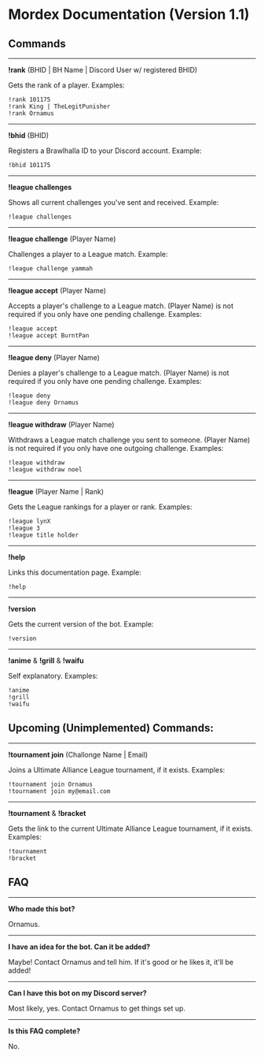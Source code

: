 # Mordex Documentation (Version 1.1)

## Commands
----
**!rank** (BHID | BH Name | Discord User w/ registered BHID)

Gets the rank of a player. Examples:

    !rank 101175
    !rank King | TheLegitPunisher
    !rank Ornamus

----
**!bhid** (BHID)

Registers a Brawlhalla ID to your Discord account. Example:

    !bhid 101175

----
**!league challenges**

Shows all current challenges you've sent and received. Example:

    !league challenges

----
**!league challenge** (Player Name)

Challenges a player to a League match. Example:

    !league challenge yammah

----
**!league accept** (Player Name)

Accepts a player's challenge to a League match. (Player Name) is not required if you only have one pending challenge. Examples:

    !league accept
    !league accept BurntPan


----
**!league deny** (Player Name)

Denies a player's challenge to a League match. (Player Name) is not required if you only have one pending challenge. Examples:

    !league deny
    !league deny Ornamus
----
**!league withdraw** (Player Name)

Withdraws a League match challenge you sent to someone. (Player Name) is not required if you only have one outgoing challenge. Examples:

    !league withdraw
    !league withdraw noel


----
**!league** (Player Name | Rank)

Gets the League rankings for a player or rank. Examples:

    !league lynX
    !league 3
    !league title holder

----
**!help**

Links this documentation page. Example:

    !help

----
**!version**

Gets the current version of the bot. Example:

    !version

----
**!anime** & **!grill** & **!waifu**

Self explanatory. Examples:

    !anime
    !grill
    !waifu


## Upcoming (Unimplemented) Commands:
----
**!tournament join** (Challonge Name | Email)

Joins a Ultimate Alliance League tournament, if it exists. Examples:

    !tournament join Ornamus
    !tournament join my@email.com

---
**!tournament** & **!bracket**

Gets the link to the current Ultimate Alliance League tournament, if it exists. Examples:

    !tournament
    !bracket

## FAQ
----

**Who made this bot?**

Ornamus.

----

**I have an idea for the bot. Can it be added?**

Maybe! Contact Ornamus and tell him. If it's good or he likes it, it'll be added!

---

**Can I have this bot on my Discord server?**

Most likely, yes. Contact Ornamus to get things set up.

----
**Is this FAQ complete?**

No.
